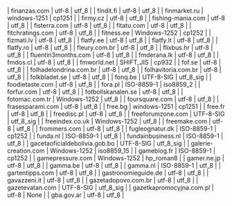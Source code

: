 | finanzas.com | utf-8 | utf_8 |
| findit.fi | utf-8 | utf_8 |
| finmarket.ru | windows-1251 | cp1251 |
| firmy.cz | utf-8 | utf_8 |
| fishing-mania.com | utf-8 | utf_8 |
| fisterra.com | utf-8 | utf_8 |
| fitatu.com | utf-8 | utf_8 |
| fitchratings.com | utf-8 | utf_8 |
| fitness.ee | Windows-1252 | cp1252 |
| fizmati.lv | utf-8 | utf_8 |
| flatfy.ee | utf-8 | utf_8 |
| flatfy.lt | utf-8 | utf_8 |
| flatfy.ro | utf-8 | utf_8 |
| fleury.com.br | utf-8 | utf_8 |
| flixbus.hr | utf-8 | utf_8 |
| fluentin3months.com | utf-8 | utf_8 |
| fmderana.lk | utf-8 | utf_8 |
| fmdos.cl | utf-8 | utf_8 |
| fmworld.net | SHIFT_JIS | cp932 |
| fof.se | utf-8 | utf_8 |
| folhadelondrina.com.br | utf-8 | utf_8 |
| folhavitoria.com.br | utf-8 | utf_8 |
| folkbladet.se | utf-8 | utf_8 |
| fonq.be | UTF-8-SIG | utf_8_sig |
| foodietaste.com | utf-8 | utf_8 |
| fora.pl | ISO-8859-1 | iso8859_2 |
| forfur.com | utf-8 | utf_8 |
| fotbollskanalen.se | utf-8 | utf_8 |
| fotomac.com.tr | Windows-1252 | utf_8 |
| foursquare.com | utf-8 | utf_8 |
| frasesparami.com | utf-8 | utf_8 |
| free.bg | windows-1251 | cp1251 |
| free.fr | utf-8 | utf_8 |
| freedisc.pl | utf-8 | utf_8 |
| freeforumzone.com | UTF-8-SIG | utf_8_sig |
| freeindex.co.uk | Windows-1252 | utf_8 |
| freemake.com | utf-8 | utf_8 |
| frommers.com | utf-8 | utf_8 |
| fugleognatur.dk | ISO-8859-1 | cp1252 |
| funda.nl | ISO-8859-1 | utf_8 |
| fundainbusiness.nl | ISO-8859-1 | utf_8 |
| gacetaoficialdebolivia.gob.bo | UTF-8-SIG | utf_8_sig |
| galerie-creation.com | Windows-1252 | iso8859_15 |
| gameblog.fr | ISO-8859-1 | cp1252 |
| gamepressure.com | Windows-1252 | hp_roman8 |
| gamer.ne.jp | utf-8 | utf_8 |
| gamma.be | utf-8 | utf_8 |
| gamma.nl | ISO-8859-1 | utf_8 |
| gartentipps.com | utf-8 | utf_8 |
| gastronomieguide.de | utf-8 | utf_8 |
| gavazzeni.it | utf-8 | utf_8 |
| gazetadopovo.com.br | utf-8 | utf_8 |
| gazetevatan.com | UTF-8-SIG | utf_8_sig |
| gazetkapromocyjna.com.pl | utf-8 | None |
| gba.gov.ar | utf-8 | utf_8 |
